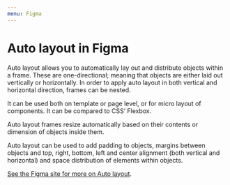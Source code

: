 ```yaml
---
menu: Figma
---
```


# Auto layout in Figma

Auto layout allows you to automatically lay out and distribute objects within a frame. These are one-directional; meaning that objects are either laid out vertically or horizontally. In order to apply auto layout in both vertical and horizontal direction, frames can be nested.

It can be used both on template or page level, or for micro layout of components. It can be compared to CSS’ Flexbox.

Auto layout frames resize automatically based on their contents or dimension of objects inside them.

Auto layout can be used to add padding to objects, margins between objects and top, right, bottom, left and center alignment (both vertical and horizontal) and space distribution of elements within objects.

[See the Figma site for more on Auto layout](https://www.figma.com/blog/announcing-auto-layout/).
